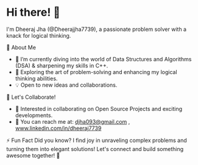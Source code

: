 # Hi there! 👋

I'm Dheeraj Jha (@Dheerajjha7739), a passionate problem solver with a knack for logical thinking.

🚀 About Me
- 🔭 I’m currently diving into the world of Data Structures and Algorithms (DSA) & sharpening my skills in C++.
- 🌱 Exploring the art of problem-solving and enhancing my logical thinking abilities.
- 💡 Open to new ideas and collaborations.

🤝 Let's Collaborate!
- 💬 Interested in collaborating on Open Source Projects and exciting developments.
- 📧 You can reach me at: djha093@gmail.com , www.linkedin.com/in/dheeraj7739

⚡ Fun Fact
Did you know? I find joy in unraveling complex problems and turning them into elegant solutions!
Let's connect and build something awesome together! 🚀
<!---
Dheerajjha7739/Dheerajjha7739 is a ✨ special ✨ repository because its `README.md` (this file) appears on your GitHub profile.
You can click the Preview link to take a look at your changes.
--->
